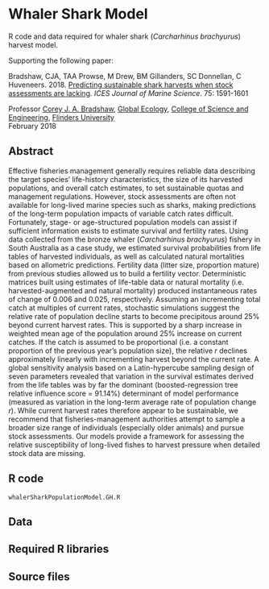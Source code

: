 # Whaler Shark Model
R code and data required for whaler shark (<em>Carcharhinus brachyurus</em>) harvest model.

Supporting the following paper:

Bradshaw, CJA, TAA Prowse, M Drew, BM Gillanders, SC Donnellan, C Huveneers. 2018.
<a href="http://doi.org/10.1093/icesjms/fsy031">Predicting sustainable shark harvests when stock assessments are lacking</a>. <em>ICES Journal of Marine Science</em>. 75: 1591-1601

Professor <a href="https://scholar.google.com/citations?hl=en&user=1sO0O3wAAAAJ&view_op=list_works&sortby=pubdate">Corey J. A. Bradshaw</a>, <a href="https://globalecologyflinders.com/">Global Ecology</a>, <a href="https://www.flinders.edu.au/college-science-engineering">College of Science and Engineering</a>, <a href="http://www.flinders.edu.au">Flinders University</a>
<br>
February 2018

## Abstract
Effective fisheries management generally requires reliable data describing the target species’ life-history characteristics, the size of its harvested populations, and overall catch estimates, to set sustainable quotas and management regulations. However, stock assessments are often not available for long-lived marine species such as sharks, making predictions of the long-term population impacts of variable catch rates difficult. Fortunately, stage- or age-structured population models can assist if sufficient information exists to estimate survival and fertility rates. Using data collected from the bronze whaler (<em>Carcharhinus brachyurus</em>) fishery in South Australia as a case study, we estimated survival probabilities from life tables of harvested individuals, as well as calculated natural mortalities based on allometric predictions. Fertility data (litter size, proportion mature) from previous studies allowed us to build a fertility vector. Deterministic matrices built using estimates of life-table data or natural mortality (i.e. harvested-augmented and natural mortality) produced instantaneous rates of change of 0.006 and 0.025, respectively. Assuming an incrementing total catch at multiples of current rates, stochastic simulations suggest the relative rate of population decline starts to become precipitous around 25% beyond current harvest rates. This is supported by a sharp increase in weighted mean age of the population around 25% increase on current catches. If the catch is assumed to be proportional (i.e. a constant proportion of the previous year’s population size), the relative <em>r</em> declines approximately linearly with incrementing harvest beyond the current rate. A global sensitivity analysis based on a Latin-hypercube sampling design of seven parameters revealed that variation in the survival estimates derived from the life tables was by far the dominant (boosted-regression tree relative influence score = 91.14%) determinant of model performance (measured as variation in the long-term average rate of population change <em>r</em>). While current harvest rates therefore appear to be sustainable, we recommend that fisheries-management authorities attempt to sample a broader size range of individuals (especially older animals) and pursue stock assessments. Our models provide a framework for assessing the relative susceptibility of long-lived fishes to harvest pressure when detailed
stock data are missing.

## R code
<code>whalerSharkPopulationModel.GH.R</code>

## Data

## Required R libraries

## Source files


